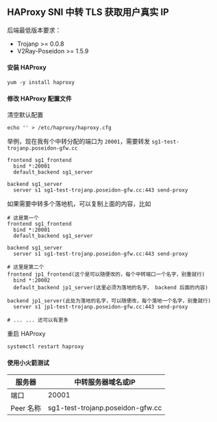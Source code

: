 ## HAProxy SNI 中转 TLS 获取用户真实 IP

后端最低版本要求：

- Trojanp >= 0.0.8
- V2Ray-Poseidon >= 1.5.9

####  安装 HAProxy

```
yum -y install haproxy
```

#### 修改 HAProxy 配置文件

清空默认配置

```
echo '' > /etc/haproxy/haproxy.cfg
```

举例，现在我有个中转分配的端口为 `20001`，需要转发 `sg1-test-trojanp.poseidon-gfw.cc`

```
frontend sg1_frontend
  bind *:20001
  default_backend sg1_server

backend sg1_server
  server s1 sg1-test-trojanp.poseidon-gfw.cc:443 send-proxy
```

如果需要中转多个落地机，可以复制上面的内容，比如

```
# 这是第一个
frontend sg1_frontend
  bind *:20001
  default_backend sg1_server

backend sg1_server
  server s1 sg1-test-trojanp.poseidon-gfw.cc:443 send-proxy

# 这里是第二个
frontend jp1_frontend(这个是可以随便改的，每个中转端口一个名字，别重就行)
  bind *:20002
  default_backend jp1_server(这里必须为落地的名字， backend 后面的内容)

backend jp1_server(此处为落地的名字，可以随便改，每个落地一个名字，别重就行)
  server s1 jp1-test-trojanp.poseidon-gfw.cc:443 send-proxy

# ... ... 还可以有更多
```


重启 HAProxy

```
systemctl restart haproxy
```

#### 使用小火箭测试

| 服务器	| 中转服务器域名或IP |
|-----------|---------|
| 端口  | 20001     |
| Peer 名称  |  sg1-test-trojanp.poseidon-gfw.cc  |

